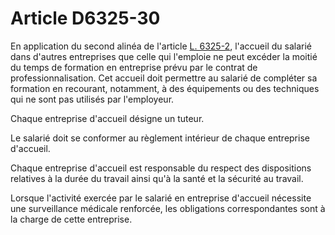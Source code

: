 # Article D6325-30

 

En application du second alinéa de l'article [L. 6325-2][1], l'accueil du salarié dans d'autres entreprises que celle qui l'emploie ne peut excéder la moitié du temps de formation en entreprise prévu par le contrat de professionnalisation. Cet accueil doit permettre au salarié de compléter sa formation en recourant, notamment, à des équipements ou des techniques qui ne sont pas utilisés par l'employeur. 

Chaque entreprise d'accueil désigne un tuteur. 

Le salarié doit se conformer au règlement intérieur de chaque entreprise d'accueil. 

Chaque entreprise d'accueil est responsable du respect des dispositions relatives à la durée du travail ainsi qu'à la santé et la sécurité au travail. 

Lorsque l'activité exercée par le salarié en entreprise d'accueil nécessite une surveillance médicale renforcée, les obligations correspondantes sont à la charge de cette entreprise.

 [1]: /affichCodeArticle.do?cidTexte=LEGITEXT000006072050&idArticle=LEGIARTI000006904254&dateTexte=&categorieLien=cid